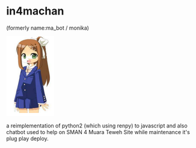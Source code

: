 # in4machan

(formerly name:ma_bot / monika)
<br>

<img src="ma0.png" width="127" height="211">
<br>

a reimplementation of python2 (which using renpy) to javascript and also  chatbot used to help on SMAN 4 Muara Teweh Site while maintenance
it's plug play deploy.

